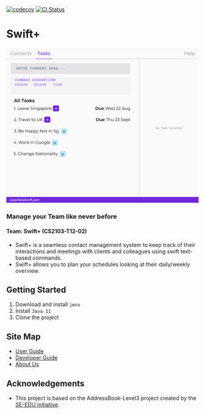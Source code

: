 [![codecov](https://codecov.io/gh/AY2223S1-CS2103T-T12-2/tp/branch/master/graph/badge.svg?token=A2FU6P932B)](https://app.codecov.io/gh/AY2223S1-CS2103T-T12-2/tp)
[![CI Status](https://github.com/AY2223S1-CS2103T-T12-2/tp/workflows/Java%20CI/badge.svg)](https://github.com/AY2223S1-CS2103T-T12-2/tp/actions)

# Swift+

![Ui](docs/images/Ui.png)

### Manage your Team like never before
#### Team: Swift+ (CS2103-T12-02)

- Swift+ is a seamless contact management system to keep track of their interactions and meetings with clients and colleagues using swift text-based commands.
- Swift+ allows you to plan your schedules looking at their daily/weekly overview.

## Getting Started
1. Download and install `jenv`
2. Install `Java 11`
3. Clone the project

## Site Map
- [User Guide](docs/UserGuide.md)
- [Developer Guide](docs/DeveloperGuide.md)
- [About Us](docs/AboutUs.md)

## Acknowledgements
- This project is based on the AddressBook-Level3 project created by the [SE-EDU initiative](https://se-education.org).
